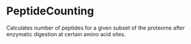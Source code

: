 # PeptideCounting

Calculates number of peptides for a given subset of the proteome after enzymatic digestion at certain amino acid sites.

